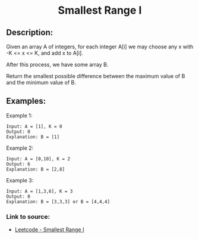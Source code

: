 <h1 align="center">Smallest Range I</h1>

## Description:
Given an array A of integers, for each integer A[i] we may choose any x with -K <= x <= K, and add x to A[i].

After this process, we have some array B.

Return the smallest possible difference between the maximum value of B and the minimum value of B.

## Examples:

Example 1:

```
Input: A = [1], K = 0
Output: 0
Explanation: B = [1]
```

Example 2:

```
Input: A = [0,10], K = 2
Output: 6
Explanation: B = [2,8]
```

Example 3:

```
Input: A = [1,3,6], K = 3
Output: 0
Explanation: B = [3,3,3] or B = [4,4,4]
```


### Link to source: 
- <a href="https://leetcode.com/problems/smallest-range-i/">Leetcode - Smallest Range I</a>

